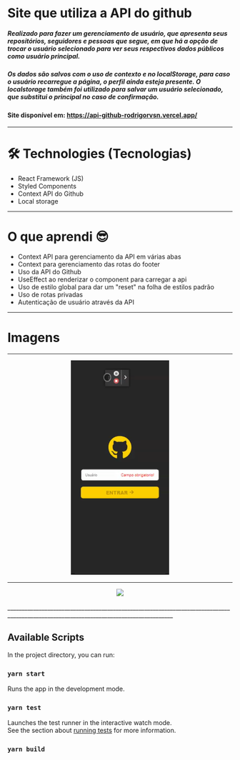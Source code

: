 # Site que utiliza a API do github

#####  Realizado para fazer um gerenciamento de usuário, que apresenta seus repositórios, seguidores e pessoas que segue, em que há a opção de trocar o usuário selecionado para ver seus respectivos dados públicos como usuário principal.
#####  Os dados são salvos com o uso de contexto e no localStorage, para caso o usuário recarregue a página, o perfil ainda esteja presente. O localstorage também foi utilizado para salvar um usuário selecionado, que substitui o principal no caso de confirmação.

#### Site disponível em: https://api-github-rodrigorvsn.vercel.app/

_________________________________________________________________________________________________________________________________________________________

# 🛠 Technologies (Tecnologias)

- React Framework (JS)
- Styled Components
- Context API do Github
- Local storage

_________________________________________________________________________________________________________________________________________________________

# O que aprendi 😎

- Context API para gerenciamento da API em várias abas
- Context para gerenciamento das rotas do footer
- Uso da API do Github
- UseEffect ao renderizar o component para carregar a api
- Uso de estilo global para dar um "reset" na folha de estilos padrão
- Uso de rotas privadas
- Autenticação de usuário através da API

___________________________________________________________________________________________________________________________________________________________________

# Imagens

________________________________________________________________________________________________________________________________________________

<p align="center"><img src="public/Img/inicioapi.gif"/></p>

________________________________________________________________________________________________________________________________________________

<p align="center"><img src="public/Img/restoapi.gif"/></p>
________________________________________________________________________________________________________________________________________

## Available Scripts

In the project directory, you can run:

### `yarn start`

Runs the app in the development mode.

### `yarn test`

Launches the test runner in the interactive watch mode.\
See the section about [running tests](https://facebook.github.io/create-react-app/docs/running-tests) for more information.

### `yarn build`
